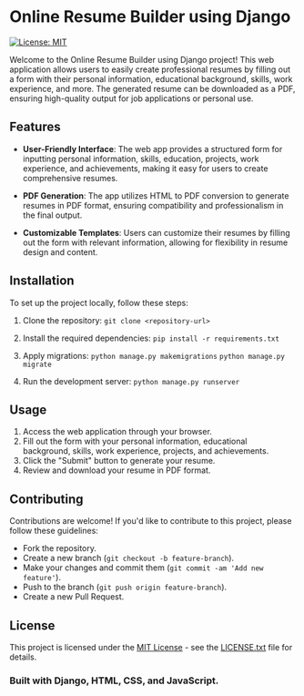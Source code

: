 # Online Resume Builder using Django

[![License: MIT](https://img.shields.io/badge/License-MIT-yellow.svg)](https://opensource.org/licenses/MIT)

Welcome to the Online Resume Builder using Django project! This web application allows users to easily create professional resumes by filling out a form with their personal information, educational background, skills, work experience, and more. The generated resume can be downloaded as a PDF, ensuring high-quality output for job applications or personal use.

## Features

- **User-Friendly Interface**: The web app provides a structured form for inputting personal information, skills, education, projects, work experience, and achievements, making it easy for users to create comprehensive resumes.
  
- **PDF Generation**: The app utilizes HTML to PDF conversion to generate resumes in PDF format, ensuring compatibility and professionalism in the final output.

- **Customizable Templates**: Users can customize their resumes by filling out the form with relevant information, allowing for flexibility in resume design and content.

## Installation

To set up the project locally, follow these steps:

1. Clone the repository:
`git clone <repository-url>`


2. Install the required dependencies:
`pip install -r requirements.txt`


3. Apply migrations:
`python manage.py makemigrations`
`python manage.py migrate`


4. Run the development server:
`python manage.py runserver`


## Usage

1. Access the web application through your browser.
2. Fill out the form with your personal information, educational background, skills, work experience, projects, and achievements.
3. Click the "Submit" button to generate your resume.
4. Review and download your resume in PDF format.

## Contributing

Contributions are welcome! If you'd like to contribute to this project, please follow these guidelines:

- Fork the repository.
- Create a new branch (`git checkout -b feature-branch`).
- Make your changes and commit them (`git commit -am 'Add new feature'`).
- Push to the branch (`git push origin feature-branch`).
- Create a new Pull Request.

## License

This project is licensed under the [MIT License](https://opensource.org/licenses/MIT) - see the [LICENSE.txt](LICENSE.txt) file for details.

### Built with Django, HTML, CSS, and JavaScript.
